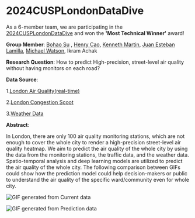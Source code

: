 # 2024CUSPLondonDataDive

As a 6-member team, we are participating in the [2024CUSPLondonDataDive](https://github.com/cusp-london/data-dive-2024) and won the **'Most Technical Winner'** award!

**Group Member**: [Bohao Su](https://www.linkedin.com/in/bohaosucc/) , [Henry Cao](https://www.linkedin.com/in/henry-cao-536609b6/), [Kenneth Martin](https://www.linkedin.com/in/kennethamartinqmul/), [Juan Esteban Lamilla](https://www.linkedin.com/in/juanlamilla/), [Michael Watson](https://github.com/SunRunAI), Ikram Achak
 
**Research Question**: How to predict High-precision, street-level air quality without having monitors on each road?

**Data Source**:

1.[London Air Quality(real-time)](https://api.erg.ic.ac.uk/AirQuality/help)

2.[London Congestion Scoot](https://roads.data.tfl.gov.uk/)

3.[Weather Data](https://open-meteo.com/en/docs/historical-weather-api)


**Abstract**: 

In London, there are only 100 air quality monitoring stations, which are not enough to cover the whole city to render a high-precision street-level air quality heatmap. We aim to predict the air quality of the whole city by using the data from the monitoring stations, the traffic data, and the weather data. Spatio-temporal analysis and deep learning models are utilized to predict the air quality of the whole city. The following comparison between GIFs could show how the prediction model could help decision-makers or public to understand the air quality of the specific ward/community even for whole city.

![GIF generated from Current data](https://github.com/BohaoSuCC/2024CUSPLondonDataDive/blob/main/Images/CurrData.gif)


![GIF generated from Prediction data](https://github.com/BohaoSuCC/2024CUSPLondonDataDive/blob/main/Images/PredictionResults.gif)

